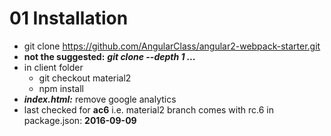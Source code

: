 # 01 Installation
* git clone https://github.com/AngularClass/angular2-webpack-starter.git
* **not the suggested:** ***git clone --depth 1 ...***
* in client folder 
    * git checkout material2
    * npm install
* ***index.html:*** remove google analytics
* last checked for **ac6** i.e. material2 branch comes with rc.6 in package.json: **2016-09-09**     
    
